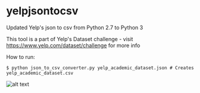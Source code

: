 # yelpjsontocsv
Updated Yelp's json to csv from Python 2.7 to Python 3

This tool is a part of Yelp's Dataset challenge - visit https://www.yelp.com/dataset/challenge for more info

How to run:
```
$ python json_to_csv_converter.py yelp_academic_dataset.json # Creates yelp_academic_dataset.csv
```

![alt text](https://gfycat.com/gifs/detail/OpulentAgitatedHare)
